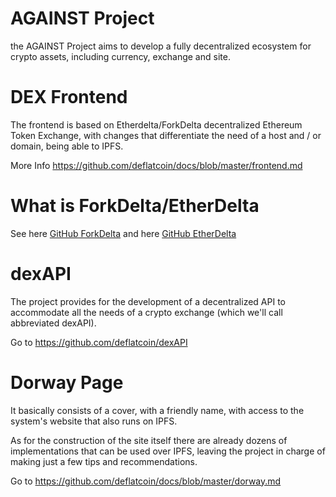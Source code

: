 # AGAINST Project

the AGAINST Project aims to develop a fully decentralized ecosystem for crypto assets, including currency, exchange and site.


# DEX Frontend
The frontend is based on Etherdelta/ForkDelta decentralized Ethereum Token Exchange, with changes that differentiate the need of a host and / or domain, being able to IPFS.

More Info https://github.com/deflatcoin/docs/blob/master/frontend.md

# What is ForkDelta/EtherDelta

See here [GitHub ForkDelta](https://github.com/forkdelta/)
and here [GitHub EtherDelta](https://github.com/etherdelta/)


# dexAPI

The project provides for the development of a decentralized API to accommodate all the needs of a crypto exchange (which we'll call abbreviated dexAPI).

Go to https://github.com/deflatcoin/dexAPI

# Dorway Page

It basically consists of a cover, with a friendly name, with access to the system's website that also runs on IPFS.

As for the construction of the site itself there are already dozens of implementations that can be used over IPFS, leaving the project in charge of making just a few tips and recommendations.

Go to https://github.com/deflatcoin/docs/blob/master/dorway.md


